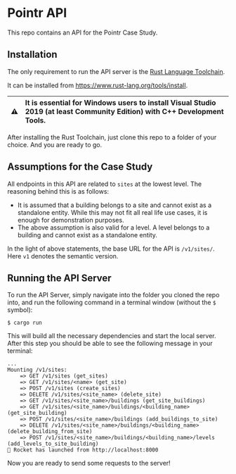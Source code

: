 # Pointr API
This repo contains an API for the Pointr Case Study.

## Installation
The only requirement to run the API server is the [Rust Language Toolchain](https://www.rust-lang.org).

It can be installed from https://www.rust-lang.org/tools/install.

| :warning:        | It is essential for Windows users to install Visual Studio 2019 (at least Community Edition) with C++ Development Tools.       |
|---------------|:------------------------|

After installing the Rust Toolchain, just clone this repo to a folder of your choice. And you are ready to go.

## Assumptions for the Case Study
All endpoints in this API are related to `sites` at the lowest level. The reasoning behind this is as follows:
* It is assumed that a building belongs to a site and cannot exist as a standalone entity. While this may not fit all real life use cases, it is enough for demonstration purposes.
* The above assumption is also valid for a level. A level belongs to a building and cannot exist as a standalone entity.
  
In the light of above statements, the base URL for the API is `/v1/sites/`. Here `v1` denotes the semantic version.

## Running the API Server
To run the API Server, simply navigate into the folder you cloned the repo into, and run the following command in a terminal window (without the `$` symbol):
```
$ cargo run
```

This will build all the necessary dependencies and start the local server. After this step you should be able to see the following message in your terminal:
```
...
Mounting /v1/sites:
    => GET /v1/sites (get_sites)
    => GET /v1/sites/<name> (get_site)
    => POST /v1/sites (create_sites)
    => DELETE /v1/sites/<site_name> (delete_site)
    => GET /v1/sites/<site_name>/buildings (get_site_buildings)
    => GET /v1/sites/<site_name>/buildings/<building_name> (get_site_building)
    => POST /v1/sites/<site_name>/buildings (add_buildings_to_site)
    => DELETE /v1/sites/<site_name>/buildings/<building_name> (delete_building_from_site)
    => POST /v1/sites/<site_name>/buildings/<building_name>/levels (add_levels_to_site_building)
🚀 Rocket has launched from http://localhost:8000
```

Now you are ready to send some requests to the server!